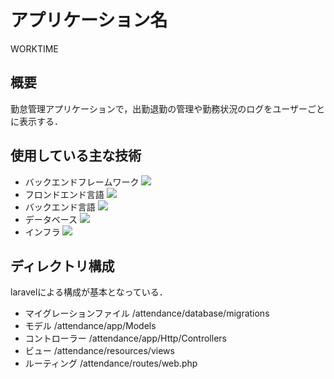 # アプリケーション名

WORKTIME

## 概要

勤怠管理アプリケーションで，出勤退勤の管理や勤務状況のログをユーザーごとに表示する．

## 使用している主な技術

- バックエンドフレームワーク
  <img src="https://img.shields.io/badge/-Laravel-E74430.svg?logo=laravel&style=plastic">
- フロンドエンド言語
  <img src="https://img.shields.io/badge/-Javascript-F7DF1E.svg?logo=javascript&style=plastic">
- バックエンド言語
  <img src="https://img.shields.io/badge/-Php-777BB4.svg?logo=php&style=plastic">
- データベース
  <img src="https://img.shields.io/badge/-Mysql-4479A1.svg?logo=mysql&style=plastic">
- インフラ
  <img src="https://img.shields.io/badge/-Amazon%20aws-232F3E.svg?logo=amazon-aws&style=plastic">

## ディレクトリ構成
laravelによる構成が基本となっている．
- マイグレーションファイル /attendance/database/migrations
- モデル /attendance/app/Models
- コントローラー /attendance/app/Http/Controllers
- ビュー /attendance/resources/views
- ルーティング /attendance/routes/web.php
